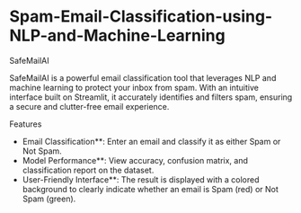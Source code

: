 # Spam-Email-Classification-using-NLP-and-Machine-Learning

SafeMailAI

SafeMailAI is a powerful email classification tool that leverages NLP and machine learning to protect your inbox from spam. With an intuitive interface built on Streamlit, it accurately identifies and filters spam, ensuring a secure and clutter-free email experience.


Features

- Email Classification**: Enter an email and classify it as either Spam or Not Spam.
- Model Performance**: View accuracy, confusion matrix, and classification report on the dataset.
- User-Friendly Interface**: The result is displayed with a colored background to clearly indicate whether an email is Spam (red) or Not Spam (green).


